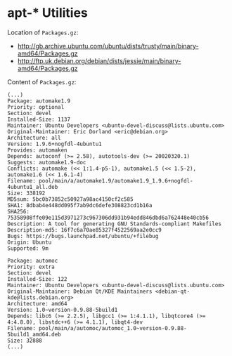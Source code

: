 apt-* Utilities
===============

Location of `Packages.gz`:
- http://gb.archive.ubuntu.com/ubuntu/dists/trusty/main/binary-amd64/Packages.gz
- http://ftp.uk.debian.org/debian/dists/jessie/main/binary-amd64/Packages.gz

Content of `Packages.gz`:

```
(...)
Package: automake1.9
Priority: optional
Section: devel
Installed-Size: 1137
Maintainer: Ubuntu Developers <ubuntu-devel-discuss@lists.ubuntu.com>
Original-Maintainer: Eric Dorland <eric@debian.org>
Architecture: all
Version: 1.9.6+nogfdl-4ubuntu1
Provides: automaken
Depends: autoconf (>= 2.58), autotools-dev (>= 20020320.1)
Suggests: automake1.9-doc
Conflicts: automake (<< 1:1.4-p5-1), automake1.5 (<< 1.5-2), automake1.6 (<< 1.6.1-4)
Filename: pool/main/a/automake1.9/automake1.9_1.9.6+nogfdl-4ubuntu1_all.deb
Size: 338192
MD5sum: 5bc0b73852c50927a98ac4150cf2c585
SHA1: 8dbab4e448dd095f7ab9dc6defe308823cd1b16a
SHA256: 75358908ffe09e115d3971273c967306dd931b94edd846dbd6a762448e40cb56
Description: A tool for generating GNU Standards-compliant Makefiles
Description-md5: 16f7c6a70ae85327f4522569aa2e0cc9
Bugs: https://bugs.launchpad.net/ubuntu/+filebug
Origin: Ubuntu
Supported: 9m

Package: automoc
Priority: extra
Section: devel
Installed-Size: 122
Maintainer: Ubuntu Developers <ubuntu-devel-discuss@lists.ubuntu.com>
Original-Maintainer: Debian Qt/KDE Maintainers <debian-qt-kde@lists.debian.org>
Architecture: amd64
Version: 1.0~version-0.9.88-5build1
Depends: libc6 (>= 2.2.5), libgcc1 (>= 1:4.1.1), libqtcore4 (>= 4:4.8.0), libstdc++6 (>= 4.1.1), libqt4-dev
Filename: pool/main/a/automoc/automoc_1.0~version-0.9.88-5build1_amd64.deb
Size: 32888
(...)
```
